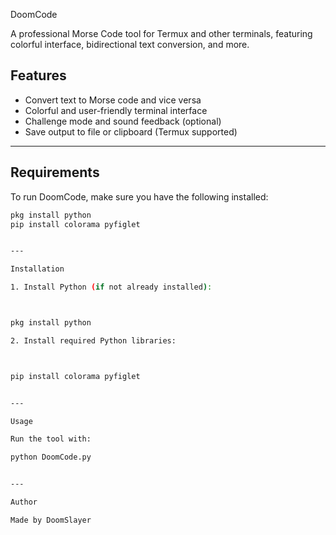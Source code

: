 DoomCode

A professional Morse Code tool for Termux and other terminals, featuring colorful interface, bidirectional text conversion, and more.

## Features
- Convert text to Morse code and vice versa
- Colorful and user-friendly terminal interface
- Challenge mode and sound feedback (optional)
- Save output to file or clipboard (Termux supported)

---

## Requirements

To run DoomCode, make sure you have the following installed:

```bash
pkg install python
pip install colorama pyfiglet


---

Installation

1. Install Python (if not already installed):



pkg install python

2. Install required Python libraries:



pip install colorama pyfiglet


---

Usage

Run the tool with:

python DoomCode.py


---

Author

Made by DoomSlayer
